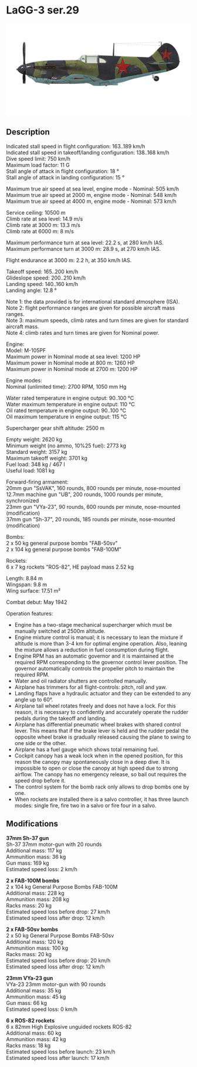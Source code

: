 # LaGG-3 ser.29

![lagg3s29](../images/planes/lagg3s29.png)

## Description

Indicated stall speed in flight configuration: 163..189 km/h  
Indicated stall speed in takeoff/landing configuration: 138..168 km/h  
Dive speed limit: 750 km/h  
Maximum load factor: 11 G  
Stall angle of attack in flight configuration: 18 °  
Stall angle of attack in landing configuration: 15 °  
  
Maximum true air speed at sea level, engine mode - Nominal: 505 km/h  
Maximum true air speed at 2000 m, engine mode - Nominal: 548 km/h  
Maximum true air speed at 4000 m, engine mode - Nominal: 573 km/h  
  
Service ceiling: 10500 m  
Climb rate at sea level: 14.9 m/s  
Climb rate at 3000 m: 13.3 m/s  
Climb rate at 6000 m: 8 m/s  
  
Maximum performance turn at sea level: 22.2 s, at 280 km/h IAS.  
Maximum performance turn at 3000 m: 28.9 s, at 270 km/h IAS.  
  
Flight endurance at 3000 m: 2.2 h, at 350 km/h IAS.  
  
Takeoff speed: 165..200 km/h  
Glideslope speed: 200..210 km/h  
Landing speed: 140..160 km/h  
Landing angle: 12.8 °  
  
Note 1: the data provided is for international standard atmosphere (ISA).  
Note 2: flight performance ranges are given for possible aircraft mass ranges.  
Note 3: maximum speeds, climb rates and turn times are given for standard aircraft mass.  
Note 4: climb rates and turn times are given for Nominal power.  
  
Engine:  
Model: M-105PF  
Maximum power in Nominal mode at sea level: 1200 HP  
Maximum power in Nominal mode at 800 m: 1260 HP  
Maximum power in Nominal mode at 2700 m: 1200 HP  
  
Engine modes:  
Nominal (unlimited time): 2700 RPM, 1050 mm Hg  
  
Water rated temperature in engine output: 90..100 °C  
Water maximum temperature in engine output: 110 °C  
Oil rated temperature in engine output: 90..100 °C  
Oil maximum temperature in engine output: 115 °C  
  
Supercharger gear shift altitude: 2500 m  
  
Empty weight: 2620 kg  
Minimum weight (no ammo, 10%25 fuel): 2773 kg  
Standard weight: 3157 kg  
Maximum takeoff weight: 3701 kg  
Fuel load: 348 kg / 467 l  
Useful load: 1081 kg  
  
Forward-firing armament:  
20mm gun "SsVAK", 160 rounds, 800 rounds per minute, nose-mounted  
12.7mm machine gun "UB", 200 rounds, 1000 rounds per minute, synchronized  
23mm gun "VYa-23", 90 rounds, 600 rounds per minute, nose-mounted (modification)  
37mm gun "Sh-37", 20 rounds, 185 rounds per minute, nose-mounted (modification)  
  
Bombs:  
2 x 50 kg general purpose bombs "FAB-50sv"  
2 x 104 kg general purpose bombs "FAB-100M"  
  
Rockets:  
6 x 7 kg rockets "ROS-82", HE payload mass 2.52 kg  
  
Length: 8.84 m  
Wingspan: 9.8 m  
Wing surface: 17.51 m²  
  
Combat debut: May 1942  
  
Operation features:  
- Engine has a two-stage mechanical supercharger which must be manually switched at 2500m altitude.  
- Engine mixture control is manual; it is necessary to lean the mixture if altitude is more than 3-4 km for optimal engine operation. Also, leaning the mixture allows a reduction in fuel consumption during flight.  
- Engine RPM has an automatic governor and it is maintained at the required RPM corresponding to the governor control lever position. The governor automatically controls the propeller pitch to maintain the required RPM.  
- Water and oil radiator shutters are controlled manually.  
- Airplane has trimmers for all flight-controls: pitch, roll and yaw.  
- Landing flaps have a hydraulic actuator and they can be extended to any angle up to 60°.  
- Airplane tail wheel rotates freely and does not have a lock. For this reason, it is necessary to confidently and accurately operate the rudder pedals during the takeoff and landing.  
- Airplane has differential pneumatic wheel brakes with shared control lever. This means that if the brake lever is held and the rudder pedal the opposite wheel brake is gradually released causing the plane to swing to one side or the other.  
- Airplane has a fuel gauge which shows total remaining fuel.  
- Cockpit canopy has a weak lock when in the opened position, for this reason the canopy may spontaneously close in a deep dive. It is impossible to open or close the canopy at high speed due to strong airflow. The canopy has no emergency release, so bail out requires the speed drop before it.  
- The control system for the bomb rack only allows to drop bombs one by one.  
- When rockets are installed there is a salvo controller, it has three launch modes: single fire, fire two in a salvo or fire four in a salvo.

## Modifications

**37mm Sh-37 gun**  
Sh-37 37mm motor-gun with 20 rounds  
Additional mass: 117 kg  
Ammunition mass: 36 kg  
Gun mass: 169 kg  
Estimated speed loss: 2 km/h

**2 x FAB-100M bombs**  
2 x 104 kg General Purpose Bombs FAB-100M  
Additional mass: 228 kg  
Ammunition mass: 208 kg  
Racks mass: 20 kg  
Estimated speed loss before drop: 27 km/h  
Estimated speed loss after drop: 12 km/h

**2 x FAB-50sv bombs**  
2 x 50 kg General Purpose Bombs FAB-50sv  
Additional mass: 120 kg  
Ammunition mass: 100 kg  
Racks mass: 20 kg  
Estimated speed loss before drop: 20 km/h  
Estimated speed loss after drop: 12 km/h

**23mm VYa-23 gun**  
VYa-23 23mm motor-gun with 90 rounds  
Additional mass: 35 kg  
Ammunition mass: 45 kg  
Gun mass: 66 kg  
Estimated speed loss: 0 km/h

**6 x ROS-82 rockets**  
6 x 82mm High Explosive unguided rockets ROS-82  
Additional mass: 60 kg  
Ammunition mass: 42 kg  
Racks mass: 18 kg  
Estimated speed loss before launch: 23 km/h  
Estimated speed loss after launch: 17 km/h
